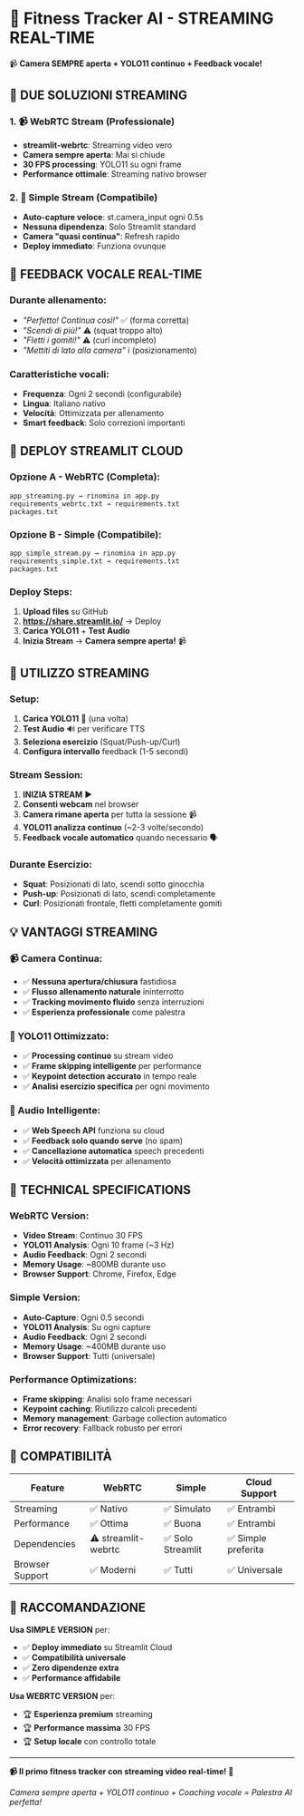 # 💪 Fitness Tracker AI - STREAMING REAL-TIME

📹 **Camera SEMPRE aperta + YOLO11 continuo + Feedback vocale!**

## 🚀 DUE SOLUZIONI STREAMING

### 1. 📹 **WebRTC Stream (Professionale)**
- **streamlit-webrtc**: Streaming video vero
- **Camera sempre aperta**: Mai si chiude
- **30 FPS processing**: YOLO11 su ogni frame
- **Performance ottimale**: Streaming nativo browser

### 2. 🔄 **Simple Stream (Compatibile)**
- **Auto-capture veloce**: st.camera_input ogni 0.5s
- **Nessuna dipendenza**: Solo Streamlit standard
- **Camera "quasi continua"**: Refresh rapido
- **Deploy immediato**: Funziona ovunque

## 🎤 FEEDBACK VOCALE REAL-TIME

### **Durante allenamento:**
- *"Perfetto! Continua così!"* ✅ (forma corretta)
- *"Scendi di più!"* ⚠️ (squat troppo alto)
- *"Fletti i gomiti!"* ⚠️ (curl incompleto)
- *"Mettiti di lato alla camera"* ℹ️ (posizionamento)

### **Caratteristiche vocali:**
- **Frequenza**: Ogni 2 secondi (configurabile)
- **Lingua**: Italiano nativo
- **Velocità**: Ottimizzata per allenamento
- **Smart feedback**: Solo correzioni importanti

## 🚀 DEPLOY STREAMLIT CLOUD

### **Opzione A - WebRTC (Completa):**
```
app_streaming.py → rinomina in app.py
requirements_webrtc.txt → requirements.txt
packages.txt
```

### **Opzione B - Simple (Compatibile):**
```
app_simple_stream.py → rinomina in app.py  
requirements_simple.txt → requirements.txt
packages.txt
```

### **Deploy Steps:**
1. **Upload files** su GitHub
2. **https://share.streamlit.io/** → Deploy
3. **Carica YOLO11** + **Test Audio**
4. **Inizia Stream** → **Camera sempre aperta!** 📹

## 🎯 UTILIZZO STREAMING

### **Setup:**
1. **Carica YOLO11** 🤖 (una volta)
2. **Test Audio** 🔊 per verificare TTS
3. **Seleziona esercizio** (Squat/Push-up/Curl)
4. **Configura intervallo** feedback (1-5 secondi)

### **Stream Session:**
1. **INIZIA STREAM** ▶️
2. **Consenti webcam** nel browser
3. **Camera rimane aperta** per tutta la sessione 📹
4. **YOLO11 analizza continuo** (~2-3 volte/secondo)
5. **Feedback vocale automatico** quando necessario 🗣️

### **Durante Esercizio:**
- **Squat**: Posizionati di lato, scendi sotto ginocchia
- **Push-up**: Posizionati di lato, scendi completamente
- **Curl**: Posizionati frontale, fletti completamente gomiti

## 💡 VANTAGGI STREAMING

### **📹 Camera Continua:**
- ✅ **Nessuna apertura/chiusura** fastidiosa
- ✅ **Flusso allenamento naturale** ininterrotto
- ✅ **Tracking movimento fluido** senza interruzioni
- ✅ **Esperienza professionale** come palestra

### **🤖 YOLO11 Ottimizzato:**
- ✅ **Processing continuo** su stream video
- ✅ **Frame skipping intelligente** per performance
- ✅ **Keypoint detection accurato** in tempo reale
- ✅ **Analisi esercizio specifica** per ogni movimento

### **🎤 Audio Intelligente:**
- ✅ **Web Speech API** funziona su cloud
- ✅ **Feedback solo quando serve** (no spam)
- ✅ **Cancellazione automatica** speech precedenti
- ✅ **Velocità ottimizzata** per allenamento

## 🔧 TECHNICAL SPECIFICATIONS

### **WebRTC Version:**
- **Video Stream**: Continuo 30 FPS
- **YOLO11 Analysis**: Ogni 10 frame (~3 Hz)
- **Audio Feedback**: Ogni 2 secondi
- **Memory Usage**: ~800MB durante uso
- **Browser Support**: Chrome, Firefox, Edge

### **Simple Version:**  
- **Auto-Capture**: Ogni 0.5 secondi
- **YOLO11 Analysis**: Su ogni capture
- **Audio Feedback**: Ogni 2 secondi
- **Memory Usage**: ~400MB durante uso
- **Browser Support**: Tutti (universale)

### **Performance Optimizations:**
- **Frame skipping**: Analisi solo frame necessari
- **Keypoint caching**: Riutilizzo calcoli precedenti
- **Memory management**: Garbage collection automatico
- **Error recovery**: Fallback robusto per errori

## 📱 COMPATIBILITÀ

| Feature | WebRTC | Simple | Cloud Support |
|---------|---------|---------|---------------|
| Streaming | ✅ Nativo | ✅ Simulato | ✅ Entrambi |
| Performance | ✅ Ottima | ✅ Buona | ✅ Entrambi |  
| Dependencies | ⚠️ streamlit-webrtc | ✅ Solo Streamlit | ✅ Simple preferita |
| Browser Support | ✅ Moderni | ✅ Tutti | ✅ Universale |

## 🎯 RACCOMANDAZIONE

**Usa SIMPLE VERSION** per:
- ✅ **Deploy immediato** su Streamlit Cloud
- ✅ **Compatibilità universale** 
- ✅ **Zero dipendenze extra**
- ✅ **Performance affidabile**

**Usa WEBRTC VERSION** per:
- 🏆 **Esperienza premium** streaming
- 🏆 **Performance massima** 30 FPS
- 🏆 **Setup locale** con controllo totale

---

**📹 Il primo fitness tracker con streaming video real-time! 💪**

*Camera sempre aperta + YOLO11 continuo + Coaching vocale = Palestra AI perfetta!*
